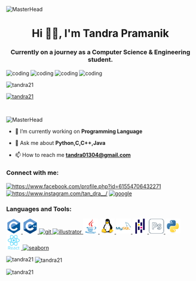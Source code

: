 ![MasterHead](https://media.licdn.com/dms/image/D5612AQHt2TGC_ets2g/article-cover_image-shrink_600_2000/0/1699831249540?e=2147483647&v=beta&t=--XlPJVsm6KxTXZHXnKVhgN8f5JTjZfm1a0U5uK5JcM)

<h1 align="center">Hi 🙋‍♀️, I'm Tandra Pramanik</h1>
<h3 align="center">Currently on a journey as a Computer Science & Engineering student.</h3>

<img align="center" alt="coding" width="200" src="https://gifdb.com/images/high/virtual-youtuber-computer-hacking-4b66n1yzgy3l9apj.gif"> <img align="center" alt="coding" width="200" src="https://shared.akamai.steamstatic.com/store_item_assets/steam/apps/1959390/extras/itchio_GIF_DarkLibrary.gif?t=1717803807"> <img align="center" alt="coding" width="200" src="https://giffiles.alphacoders.com/174/1744.gif"> <img align="center" alt="coding" width="200" src="https://i.pinimg.com/originals/67/5b/b6/675bb6b2ea36a6d4f5c32ffc9744147d.gif">

<p align="left"> <img src="https://komarev.com/ghpvc/?username=tandra21&label=Profile%20views&color=0e75b6&style=flat" alt="tandra21" /> </p>

<p align="left"> <a href="https://github.com/ryo-ma/github-profile-trophy"><img src="https://github-profile-trophy.vercel.app/?username=tandra21" alt="tandra21" /></a> </p>

<p align="left"> <a href="https://twitter.com/" target="blank"><img src="https://img.shields.io/twitter/follow/?logo=twitter&style=for-the-badge" alt="" /></a> </p>

![MasterHead](https://media.tenor.com/images/7563686de50540d0e907bcc10be338e8/tenor.gif)

- 🔭 I’m currently working on **Programming Language**

- 💬 Ask me about **Python,C,C++,Java**

- 📫 How to reach me **tandra01304@gmail.com**

<h3 align="left">Connect with me:</h3>
<p align="left">
<a href="https://fb.com/https://www.facebook.com/profile.php?id=61554706432271" target="blank"><img align="center" src="https://raw.githubusercontent.com/rahuldkjain/github-profile-readme-generator/master/src/images/icons/Social/facebook.svg" alt="https://www.facebook.com/profile.php?id=61554706432271" height="30" width="40" /></a>
<a href="https://instagram.com/https://www.instagram.com/tan_dra__/" target="blank"><img align="center" src="https://raw.githubusercontent.com/rahuldkjain/github-profile-readme-generator/master/src/images/icons/Social/instagram.svg" alt="https://www.instagram.com/tan_dra__/" height="30" width="40" /></a>
<a href="https://www.youtube.com/c/google" target="blank"><img align="center" src="https://raw.githubusercontent.com/rahuldkjain/github-profile-readme-generator/master/src/images/icons/Social/youtube.svg" alt="google" height="30" width="40" /></a>
</p>

<h3 align="left">Languages and Tools:</h3>
<p align="left"> <a href="https://www.cprogramming.com/" target="_blank" rel="noreferrer"> <img src="https://raw.githubusercontent.com/devicons/devicon/master/icons/c/c-original.svg" alt="c" width="40" height="40"/> </a> <a href="https://www.w3schools.com/cpp/" target="_blank" rel="noreferrer"> <img src="https://raw.githubusercontent.com/devicons/devicon/master/icons/cplusplus/cplusplus-original.svg" alt="cplusplus" width="40" height="40"/> </a> <a href="https://git-scm.com/" target="_blank" rel="noreferrer"> <img src="https://www.vectorlogo.zone/logos/git-scm/git-scm-icon.svg" alt="git" width="40" height="40"/> </a> <a href="https://www.adobe.com/in/products/illustrator.html" target="_blank" rel="noreferrer"> <img src="https://www.vectorlogo.zone/logos/adobe_illustrator/adobe_illustrator-icon.svg" alt="illustrator" width="40" height="40"/> </a> <a href="https://www.java.com" target="_blank" rel="noreferrer"> <img src="https://raw.githubusercontent.com/devicons/devicon/master/icons/java/java-original.svg" alt="java" width="40" height="40"/> </a> <a href="https://www.linux.org/" target="_blank" rel="noreferrer"> <img src="https://raw.githubusercontent.com/devicons/devicon/master/icons/linux/linux-original.svg" alt="linux" width="40" height="40"/> </a> <a href="https://www.mysql.com/" target="_blank" rel="noreferrer"> <img src="https://raw.githubusercontent.com/devicons/devicon/master/icons/mysql/mysql-original-wordmark.svg" alt="mysql" width="40" height="40"/> </a> <a href="https://pandas.pydata.org/" target="_blank" rel="noreferrer"> <img src="https://raw.githubusercontent.com/devicons/devicon/2ae2a900d2f041da66e950e4d48052658d850630/icons/pandas/pandas-original.svg" alt="pandas" width="40" height="40"/> </a> <a href="https://www.photoshop.com/en" target="_blank" rel="noreferrer"> <img src="https://raw.githubusercontent.com/devicons/devicon/master/icons/photoshop/photoshop-line.svg" alt="photoshop" width="40" height="40"/> </a> <a href="https://www.python.org" target="_blank" rel="noreferrer"> <img src="https://raw.githubusercontent.com/devicons/devicon/master/icons/python/python-original.svg" alt="python" width="40" height="40"/> </a> <a href="https://reactjs.org/" target="_blank" rel="noreferrer"> <img src="https://raw.githubusercontent.com/devicons/devicon/master/icons/react/react-original-wordmark.svg" alt="react" width="40" height="40"/> </a> <a href="https://seaborn.pydata.org/" target="_blank" rel="noreferrer"> <img src="https://seaborn.pydata.org/_images/logo-mark-lightbg.svg" alt="seaborn" width="40" height="40"/> </a> </p>

<p><img align="left" src="https://github-readme-stats.vercel.app/api/top-langs?username=tandra21&show_icons=true&locale=en&layout=compact" alt="tandra21" /></p>

<p>&nbsp;<img align="center" src="https://github-readme-stats.vercel.app/api?username=tandra21&show_icons=true&locale=en" alt="tandra21" /></p>

<p><img align="center" src="https://github-readme-streak-stats.herokuapp.com/?user=tandra21&" alt="tandra21" /></p>
